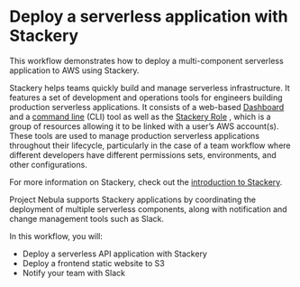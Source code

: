 # Deploy a serverless application with Stackery 

This workflow demonstrates how to deploy a multi-component serverless application to AWS using Stackery.

Stackery helps teams quickly build and manage serverless infrastructure. It features a set of development and operations tools for engineers building production serverless applications. It consists of a web-based  [Dashboard](https://docs.stackery.io/docs/using-stackery/dashboard)  and a  [command line](https://docs.stackery.io/docs/using-stackery/cli)  (CLI) tool as well as the  [Stackery Role](https://docs.stackery.io/docs/using-stackery/security-permissions-and-controls) , which is a group of resources allowing it to be linked with a user’s AWS account(s). These tools are used to manage production serverless applications throughout their lifecycle, particularly in the case of a team workflow where different developers have different permissions sets, environments, and other configurations.

For more information on Stackery, check out the [introduction to Stackery](https://docs.stackery.io/docs/using-stackery/introduction/). 

Project Nebula supports Stackery applications by coordinating the deployment of multiple serverless components, along with notification and change management tools such as Slack.

In this workflow, you will:
* Deploy a serverless API application with Stackery 
* Deploy a frontend static website to S3 
* Notify your team with Slack

